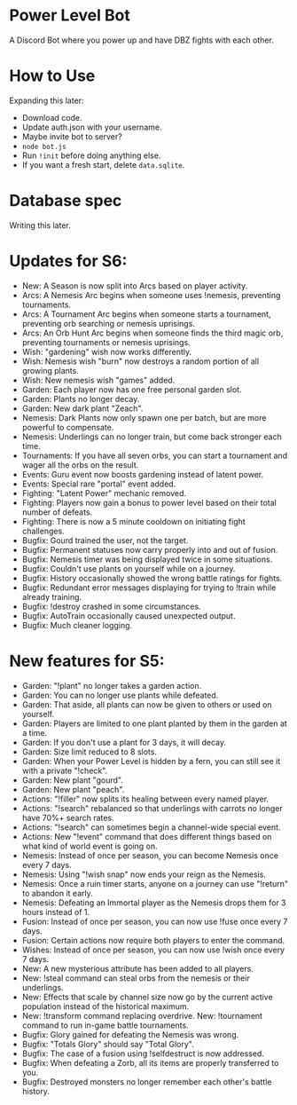 # Power Level Bot
A Discord Bot where you power up and have DBZ fights with each other.

# How to Use
Expanding this later:
- Download code.
- Update auth.json with your username.
- Maybe invite bot to server?
- `node bot.js`
- Run `!init` before doing anything else.
- If you want a fresh start, delete `data.sqlite`.

# Database spec
Writing this later.

# Updates for S6:
- New: A Season is now split into Arcs based on player activity.
- Arcs: A Nemesis Arc begins when someone uses !nemesis, preventing tournaments.
- Arcs: A Tournament Arc begins when someone starts a tournament, preventing orb searching or nemesis uprisings.
- Arcs: An Orb Hunt Arc begins when someone finds the third magic orb, preventing tournaments or nemesis uprisings.
- Wish: "gardening" wish now works differently.
- Wish: Nemesis wish "burn" now destroys a random portion of all growing plants.
- Wish: New nemesis wish "games" added.
- Garden: Each player now has one free personal garden slot.
- Garden: Plants no longer decay.
- Garden: New dark plant "Zeach".
- Nemesis: Dark Plants now only spawn one per batch, but are more powerful to compensate.
- Nemesis: Underlings can no longer train, but come back stronger each time.
- Tournaments: If you have all seven orbs, you can start a tournament and wager all the orbs on the result.
- Events: Guru event now boosts gardening instead of latent power.
- Events: Special rare "portal" event added.
- Fighting: "Latent Power" mechanic removed.
- Fighting: Players now gain a bonus to power level based on their total number of defeats.
- Fighting: There is now a 5 minute cooldown on initiating fight challenges.
- Bugfix: Gourd trained the user, not the target.
- Bugfix: Permanent statuses now carry properly into and out of fusion.
- Bugfix: Nemesis timer was being displayed twice in some situations.
- Bugfix: Couldn't use plants on yourself while on a journey.
- Bugfix: History occasionally showed the wrong battle ratings for fights.
- Bugfix: Redundant error messages displaying for trying to !train while already training.
- Bugfix: !destroy crashed in some circumstances.
- Bugfix: AutoTrain occasionally caused unexpected output.
- Bugfix: Much cleaner logging.

# New features for S5:
- Garden: "!plant" no longer takes a garden action.
- Garden: You can no longer use plants while defeated.
- Garden: That aside, all plants can now be given to others or used on yourself.
- Garden: Players are limited to one plant planted by them in the garden at a time.
- Garden: If you don't use a plant for 3 days, it will decay.
- Garden: Size limit reduced to 8 slots.
- Garden: When your Power Level is hidden by a fern, you can still see it with a private "!check".
- Garden: New plant "gourd".
- Garden: New plant "peach".
- Actions: "!filler" now splits its healing between every named player.
- Actions: "!search" rebalanced so that underlings with carrots no longer have 70%+ search rates.
- Actions: "!search" can sometimes begin a channel-wide special event.
- Actions: New "!event" command that does different things based on what kind of world event is going on.
- Nemesis: Instead of once per season, you can become Nemesis once every 7 days.
- Nemesis: Using "!wish snap" now ends your reign as the Nemesis.
- Nemesis: Once a ruin timer starts, anyone on a journey can use "!return" to abandon it early.
- Nemesis: Defeating an Immortal player as the Nemesis drops them for 3 hours instead of 1.
- Fusion: Instead of once per season, you can now use !fuse once every 7 days.
- Fusion: Certain actions now require both players to enter the command.
- Wishes: Instead of once per season, you can now use !wish once every 7 days.
- New: A new mysterious attribute has been added to all players.
- New: !steal command can steal orbs from the nemesis or their underlings.
- New: Effects that scale by channel size now go by the current active population instead of the historical maximum.
- New: !transform command replacing overdrive.
New: !tournament command to run in-game battle tournaments.
- Bugfix: Glory gained for defeating the Nemesis was wrong.
- Bugfix: "Totals Glory" should say "Total Glory".
- Bugfix: The case of a fusion using !selfdestruct is now addressed.
- Bugfix: When defeating a Zorb, all its items are properly transferred to you.
- Bugfix: Destroyed monsters no longer remember each other's battle history.